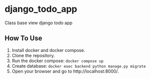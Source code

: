 # django_todo_app
Class base view django todo app

## How To Use
1. Install docker and docker compose.
2. Clone the repository.
3. Run the docker compose: `docker compose up` 
4. Create database: `docker exec backend python manage.py migrate`
5. Open your browser and go to http://localhost:8000/.
